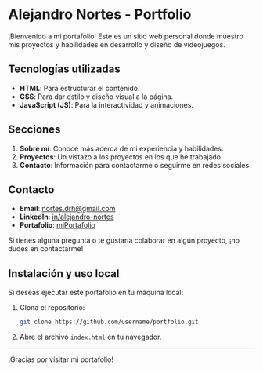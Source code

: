 # Alejandro Nortes - Portfolio

¡Bienvenido a mi portafolio! Este es un sitio web personal donde muestro mis proyectos y habilidades en desarrollo y diseño de videojuegos.

## Tecnologías utilizadas

- **HTML**: Para estructurar el contenido.
- **CSS**: Para dar estilo y diseño visual a la página.
- **JavaScript (JS)**: Para la interactividad y animaciones.

## Secciones

1. **Sobre mí**: Conoce más acerca de mi experiencia y habilidades.
2. **Proyectos**: Un vistazo a los proyectos en los que he trabajado.
3. **Contacto**: Información para contactarme o seguirme en redes sociales.

## Contacto

- **Email**: [nortes.drh@gmail.com](mailto:nortes.drh@gmail.com)
- **LinkedIn**: [in/alejandro-nortes](https://www.linkedin.com/in/alejandro-nortes/)
- **Portafolio**: [miPortafolio](https://anortess.github.io/infoPortfolio/)

Si tienes alguna pregunta o te gustaría colaborar en algún proyecto, ¡no dudes en contactarme!

## Instalación y uso local

Si deseas ejecutar este portafolio en tu máquina local:

1. Clona el repositorio:

    ```bash
    git clone https://github.com/username/portfolio.git
    ```

2. Abre el archivo `index.html` en tu navegador.

---

¡Gracias por visitar mi portafolio!
